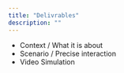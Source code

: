 ```yaml
---
title: "Delivrables"
description: ""
---
```


* Context / What it is about 
* Scenario / Precise interaction 
* Video Simulation

